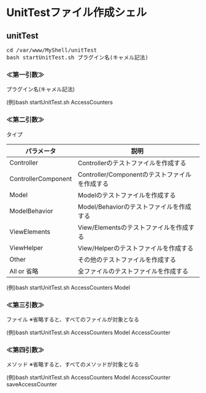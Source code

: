 # UnitTestファイル作成シェル

## unitTest

<pre>
cd /var/www/MyShell/unitTest
bash startUnitTest.sh プラグイン名(キャメル記法)
</pre>

### ≪第一引数≫

プラグイン名(キャメル記法)

(例)bash startUnitTest.sh AccessCounters


### ≪第二引数≫

タイプ

| パラメータ          | 説明                    |
| ------------------- | ----------------------- |
| Controller          | Controllerのテストファイルを作成する |
| ControllerComponent | Controller/Componentのテストファイルを作成する |
| Model               | Modelのテストファイルを作成する |
| ModelBehavior       | Model/Behaviorのテストファイルを作成する |
| ViewElements        | View/Elementsのテストファイルを作成する |
| ViewHelper          | View/Helperのテストファイルを作成する |
| Other               | その他のテストファイルを作成する |
| All or 省略         | 全ファイルのテストファイルを作成する |

(例)bash startUnitTest.sh AccessCounters Model


### ≪第三引数≫

ファイル
※省略すると、すべてのファイルが対象となる

(例)bash startUnitTest.sh AccessCounters Model AccessCounter



### ≪第四引数≫

メソッド
※省略すると、すべてのメソッドが対象となる

(例)bash startUnitTest.sh AccessCounters Model AccessCounter saveAccessCounter

